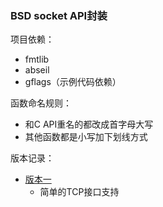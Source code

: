 ### BSD socket API封装

项目依赖：
- fmtlib
- abseil
- gflags（示例代码依赖）

函数命名规则：
- 和C API重名的都改成首字母大写
- 其他函数都是小写加下划线方式

版本记录：
- [版本一](recipe-01)
    + 简单的TCP接口支持

